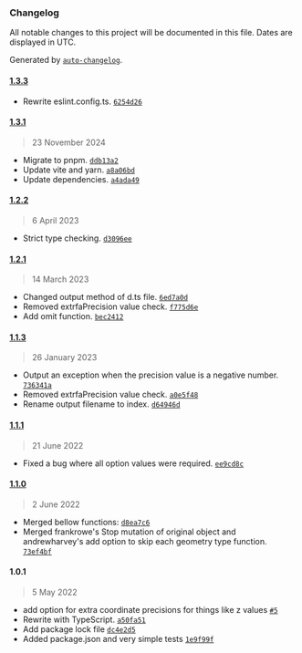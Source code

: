 ### Changelog

All notable changes to this project will be documented in this file. Dates are displayed in UTC.

Generated by [`auto-changelog`](https://github.com/CookPete/auto-changelog).

#### [1.3.3](https://github.com/logue/geojson-precision/compare/1.3.1...1.3.3)

- Rewrite eslint.config.ts. [`6254d26`](https://github.com/logue/geojson-precision/commit/6254d26485c3399f0b9399db4d8372af6a0dd991)

#### [1.3.1](https://github.com/logue/geojson-precision/compare/1.2.2...1.3.1)

> 23 November 2024

- Migrate to pnpm. [`ddb13a2`](https://github.com/logue/geojson-precision/commit/ddb13a2e68a4ae26f32d87897cc26c4f71aafe22)
- Update vite and yarn. [`a8a06bd`](https://github.com/logue/geojson-precision/commit/a8a06bd9fc190d2828c53d1884f24dd2c6d44ecd)
- Update dependencies. [`a4ada49`](https://github.com/logue/geojson-precision/commit/a4ada49cc90e505d9ef0e6e42933ff8d7a7fe5bf)

#### [1.2.2](https://github.com/logue/geojson-precision/compare/1.2.1...1.2.2)

> 6 April 2023

- Strict type checking. [`d3096ee`](https://github.com/logue/geojson-precision/commit/d3096eedf7d58b8bc1e0294717a7a6d176118d57)

#### [1.2.1](https://github.com/logue/geojson-precision/compare/1.1.3...1.2.1)

> 14 March 2023

- Changed output method of d.ts file. [`6ed7a0d`](https://github.com/logue/geojson-precision/commit/6ed7a0d437de56363d9a3903ce6880bdd596f675)
- Removed extrfaPrecision value check. [`f775d6e`](https://github.com/logue/geojson-precision/commit/f775d6e16e312df8ee2ae7044a6e3327fd1ad8cd)
- Add omit function. [`bec2412`](https://github.com/logue/geojson-precision/commit/bec2412581b732d332d6e1ebe14dc9f350224775)

#### [1.1.3](https://github.com/logue/geojson-precision/compare/1.1.1...1.1.3)

> 26 January 2023

- Output an exception when the precision value is a negative number. [`736341a`](https://github.com/logue/geojson-precision/commit/736341aac476731f1ba8397fe07794b0d7b1f973)
- Removed extrfaPrecision value check. [`a0e5f48`](https://github.com/logue/geojson-precision/commit/a0e5f487554a61e5281246e2695c3852d5378507)
- Rename output filename to index. [`d64946d`](https://github.com/logue/geojson-precision/commit/d64946de0674f2fc55f5b7fe7c6aedc973b90abb)

#### [1.1.1](https://github.com/logue/geojson-precision/compare/1.1.0...1.1.1)

> 21 June 2022

- Fixed a bug where all option values were required. [`ee9cd8c`](https://github.com/logue/geojson-precision/commit/ee9cd8c958ba1a8b7436d55428af4f094b9fa7cd)

#### [1.1.0](https://github.com/logue/geojson-precision/compare/1.0.1...1.1.0)

> 2 June 2022

- Merged bellow functions: [`d8ea7c6`](https://github.com/logue/geojson-precision/commit/d8ea7c6bd41521599dcbc9eda5cba38266090420)
- Merged frankrowe's Stop mutation of original object and andrewharvey's add option to skip each geometry type function. [`73ef4bf`](https://github.com/logue/geojson-precision/commit/73ef4bf1adacbe4475968fd4ce7be1531e887324)

#### 1.0.1

> 5 May 2022

- add option for extra coordinate precisions for things like z values [`#5`](https://github.com/logue/geojson-precision/pull/5)
- Rewrite with TypeScript. [`a50fa51`](https://github.com/logue/geojson-precision/commit/a50fa516be8704b3cbb4c209dd2150039335cadc)
- Add package lock file [`dc4e2d5`](https://github.com/logue/geojson-precision/commit/dc4e2d535f6def1aa52a9bb6a85ebeea42c535e4)
- Added package.json and very simple tests [`1e9f99f`](https://github.com/logue/geojson-precision/commit/1e9f99fba785156d219d63a24266460c3b8514db)
